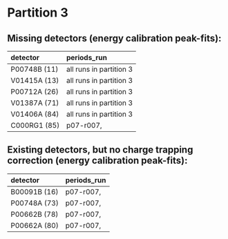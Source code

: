 # Partition 3

## Missing detectors (energy calibration peak-fits):

| detector     | periods_run             |
|:------------ |:----------------------- |
| P00748B (11) | all runs in partition 3 |
| V01415A (13) | all runs in partition 3 |
| P00712A (26) | all runs in partition 3 |
| V01387A (71) | all runs in partition 3 |
| V01406A (84) | all runs in partition 3 |
| C000RG1 (85) | p07-r007,               |

## Existing detectors, but no charge trapping correction (energy calibration peak-fits):

| detector     | periods_run |
|:------------ |:----------- |
| B00091B (16) | p07-r007,   |
| P00748A (73) | p07-r007,   |
| P00662B (78) | p07-r007,   |
| P00662A (80) | p07-r007,   |
